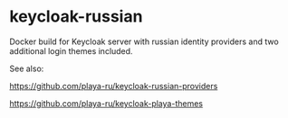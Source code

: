 # keycloak-russian

Docker build for Keycloak server with russian identity providers and two additional login themes included.

See also:

https://github.com/playa-ru/keycloak-russian-providers

https://github.com/playa-ru/keycloak-playa-themes
